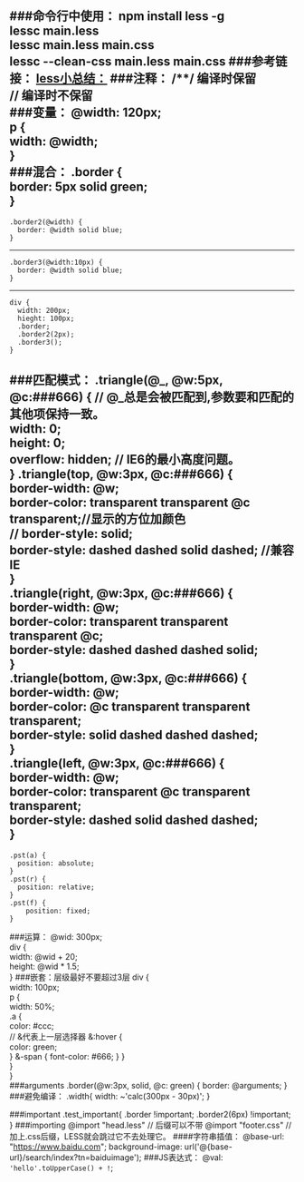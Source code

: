 ###命令行中使用：
    npm install less -g   
    lessc main.less  
    lessc main.less main.css  
    lessc --clean-css main.less main.css
###参考链接：
[less小总结：](http://www.bootcss.com/p/lesscss/)
###注释：
/**/  编译时保留   
//  编译时不保留   
###变量：
@width: 120px;    
    p {  
      width: @width;  
    }   
###混合：
    .border {  
      border: 5px solid green;  
    }
----
    .border2(@width) {  
      border: @width solid blue;  
    }
----
    .border3(@width:10px) {  
      border: @width solid blue;  
    }
----

    div {  
      width: 200px;  
      hieght: 100px;  
      .border;  
      .border2(2px);  
      .border3();  
    }
###匹配模式：
    .triangle(@_, @w:5px, @c:###666) {  // @_总是会被匹配到,参数要和匹配的其他项保持一致。  
      width: 0;  
      height: 0;  
      overflow: hidden; // IE6的最小高度问题。  
    }
    .triangle(top, @w:3px, @c:###666) {  
      border-width: @w;  
      border-color: transparent transparent  @c transparent;//显示的方位加颜色  
      // border-style: solid;  
      border-style: dashed dashed solid dashed; //兼容IE  
    }  
    .triangle(right, @w:3px, @c:###666) {  
      border-width: @w;  
      border-color: transparent transparent transparent  @c;  
      border-style: dashed dashed dashed solid;  
    }  
    .triangle(bottom, @w:3px, @c:###666) {  
      border-width: @w;  
      border-color:  @c transparent transparent transparent;  
      border-style: solid dashed dashed dashed;  
    }  
    .triangle(left, @w:3px, @c:###666) {  
      border-width: @w;  
      border-color: transparent  @c transparent transparent;  
      border-style: dashed solid dashed dashed;  
    }
------
    .pst(a) {  
      position: absolute;  
    }  
    .pst(r) {  
      position: relative;  
    }  
    .pst(f) {  
        position: fixed;  
    }
###运算：
    @wid: 300px;  
    div {  
      width: @wid + 20;  
      height: @wid * 1.5;  
    }
###嵌套：层级最好不要超过3层
    div {  
      width: 100px;  
      p {  
        width: 50%;  
        .a {  
          color: #ccc;  
          // &代表上一层选择器
          &:hover {  
            color: green;  
          }
          &-span {
            font-color: #666;
          }
        }  
      }  
    }  
###arguments
    .border(@w:3px, solid, @c: green) {
      border: @arguments;
    }
###避免编译：
    .width{
      width: ~'calc(300px - 30px)';
    }

###important
    .test_important{
      .border !important;
      .border2(6px) !important;
    }
###importing
    @import "head.less"   // 后缀可以不带
    @import "footer.css"  // 加上.css后缀，LESS就会跳过它不去处理它。
####字符串插值：
    @base-url: "https://www.baidu.com";
    background-image: url('@{base-url}/search/index?tn=baiduimage');
###JS表达式：
    @val: `'hello'.toUpperCase() + !`;
